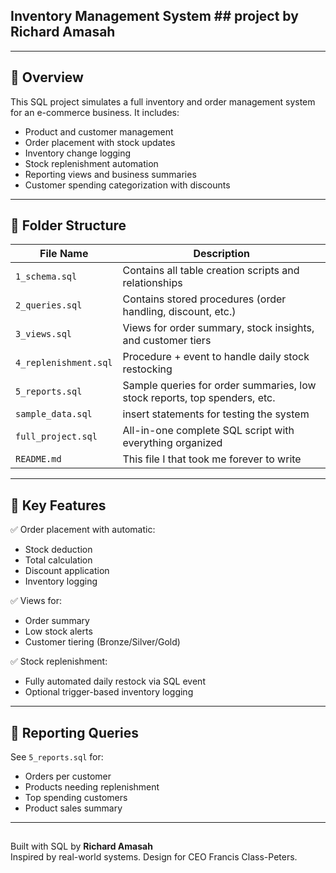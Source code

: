  ## Inventory Management System ##  project by **Richard Amasah**

---

## 🧾 Overview
This SQL project simulates a full inventory and order management system for an e-commerce business. It includes:

- Product and customer management
- Order placement with stock updates
- Inventory change logging
- Stock replenishment automation
- Reporting views and business summaries
- Customer spending categorization with discounts

---

## 📁 Folder Structure

| File Name           | Description |
|---------------------|-------------|
| `1_schema.sql`      | Contains all table creation scripts and relationships |
| `2_queries.sql`     | Contains stored procedures (order handling, discount, etc.) |
| `3_views.sql`       | Views for order summary, stock insights, and customer tiers |
| `4_replenishment.sql` | Procedure + event to handle daily stock restocking |
| `5_reports.sql`     | Sample queries for order summaries, low stock reports, top spenders, etc. |
| `sample_data.sql`   |  insert statements for testing the system |
| `full_project.sql`  | All-in-one complete SQL script with everything organized |
| `README.md`         | This file I that took me forever to write |

---

## 📌 Key Features

✅ Order placement with automatic:
- Stock deduction  
- Total calculation  
- Discount application  
- Inventory logging  

✅ Views for:
- Order summary  
- Low stock alerts  
- Customer tiering (Bronze/Silver/Gold)

✅ Stock replenishment:
- Fully automated daily restock via SQL event
- Optional trigger-based inventory logging

---

## 🧠 Reporting Queries
See `5_reports.sql` for:
- Orders per customer
- Products needing replenishment
- Top spending customers
- Product sales summary

---

## 
Built with SQL by **Richard Amasah**  
Inspired by real-world systems. Design for CEO Francis Class-Peters.

